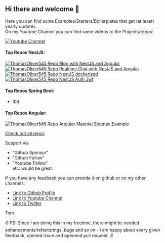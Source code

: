 ## Hi there and welcome 👋

Here you can find some Examples/Starters/Boilerplates that get (at least) yearly updates.  
On my Youtube Channel you can find some videos to the Projects/repos:  
  
<a href="https://www.youtube.com/channel/UCTZMwW4pq_B-o_KkpCtotGw">
    <img 
         alt="Youtube Channel" 
         title="Link to Youtube Channel"
         align="center"   
         src="https://custom-icon-badges.herokuapp.com/youtube/channel/subscribers/UCTZMwW4pq_B-o_KkpCtotGw?color=%23E05D44&label=Visit%20Youtube%20Channel&logo=video&logoColor=white&style=for-the-badge&labelColor=CE4630"
     />
  </a> 

  
<!-- Here you can read about the concept for the starters:  -->

#### Top Repos NestJS:
<!-- Blog-with-NestJS-and-Angular  -->
<a href="https://github.com/ThomasOliver545/Blog-with-NestJS-and-Angular">
  <img 
      align="center"
      src="https://github-readme-stats.vercel.app/api/pin/?username=ThomasOliver545&repo=Blog-with-NestJS-and-Angular&theme=dracula" alt="ThomasOliver545 Repo Blog with NestJS and Angular">
</a>

<!-- https://github.com/ThomasOliver545/real-time-chat-nestjs-angular  -->
<a href="https://github.com/ThomasOliver545/real-time-chat-nestjs-angular">
  <img 
      align="center"
      src="https://github-readme-stats.vercel.app/api/pin/?username=ThomasOliver545&repo=real-time-chat-nestjs-angular&theme=dracula" alt="ThomasOliver545 Repo Realtime Chat with NestJS and Angular">
</a>

<!-- https://github.com/ThomasOliver545/nestjs-dockerized  -->
<a href="https://github.com/ThomasOliver545/nestjs-dockerized">
  <img 
      align="center"
      src="https://github-readme-stats.vercel.app/api/pin/?username=ThomasOliver545&repo=nestjs-dockerized&theme=dracula" alt="ThomasOliver545 Repo NestJS dockerized">
</a>
 
<!--  https://github.com/ThomasOliver545/nestjs-auth-jwt   -->
<a href="https://github.com/ThomasOliver545/nestjs-auth-jwt">
  <img 
      align="center"
      src="https://github-readme-stats.vercel.app/api/pin/?username=ThomasOliver545&repo=nestjs-auth-jwt&theme=dracula" alt="ThomasOliver545 Repo NestJS Auth Jwt">
</a>

#### Top Repos Spring Boot:    
  - tbd
  
#### Top Repos Angular:      
<!-- https://github.com/ThomasOliver545/angular-material-sidenav-expandable  -->
<a href="https://github.com/ThomasOliver545/angular-material-sidenav-expandable">
  <img 
      align="center"
      src="https://github-readme-stats.vercel.app/api/pin/?username=ThomasOliver545&repo=angular-material-sidenav-expandable&theme=dracula" alt="ThomasOliver545 Repo Angular Material Sidenav Example">
</a>
  
  
<a href="https://github.com/ThomasOliver545?tab=repositories">Check out all repos</a>  

Support via 
  - "Github Sponsor"
  - "Github Follow"
  - "Youtube Follow"   
etc. would be great.

If you have any feedback you can provide it on github or on my other channels:  
  - <a href="https://github.com/ThomasOliver545">Link to Github Profile</a> 
  - <a href="https://www.youtube.com/channel/UCTZMwW4pq_B-o_KkpCtotGw">Link to Youtube Channel</a>  
  - <a href="https://twitter.com/Thomas_OliverK">Link to Twitter</a>  
  
Tom

:v: PS: Since I am doing this in my freetime, there might be needed enhancements/refactorings, bugs and so on -  i am happy about every given feedback, opened issue and openend pull request. :v:

